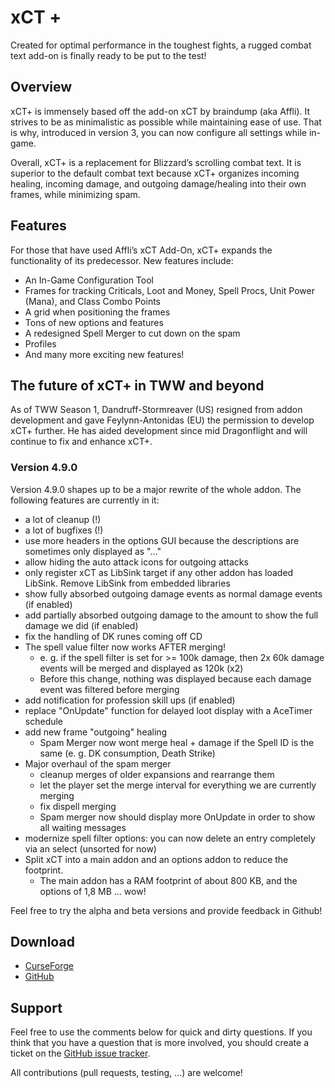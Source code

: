 # xCT +

Created for optimal performance in the toughest fights, a rugged combat text add-on is finally ready to be put to the 
test!

## Overview

xCT+ is immensely based off the add-on xCT by braindump (aka Affli). It strives to be as minimalistic as possible while 
maintaining ease of use. That is why, introduced in version 3, you can now configure all settings while in-game.

Overall, xCT+ is a replacement for Blizzard’s scrolling combat text. It is superior to the default combat text because 
xCT+ organizes incoming healing, incoming damage, and outgoing damage/healing into their own frames, while minimizing 
spam.
 
## Features

For those that have used Affli’s xCT Add-On, xCT+ expands the functionality of its predecessor. New features include:

* An In-Game Configuration Tool
* Frames for tracking Criticals, Loot and Money, Spell Procs, Unit Power (Mana), and Class Combo Points
* A grid when positioning the frames
* Tons of new options and features
* A redesigned Spell Merger to cut down on the spam
* Profiles
* And many more exciting new features!

## The future of xCT+ in TWW and beyond

As of TWW Season 1, Dandruff-Stormreaver (US) resigned from addon development and gave Feylynn-Antonidas (EU) the 
permission to develop xCT+ further. He has aided development since mid Dragonflight and will continue to fix and 
enhance xCT+.

### Version 4.9.0
Version 4.9.0 shapes up to be a major rewrite of the whole addon. The following features are currently in it:

* a lot of cleanup (!)
* a lot of bugfixes (!)
* use more headers in the options GUI because the descriptions are sometimes only displayed as "..."
* allow hiding the auto attack icons for outgoing attacks
* only register xCT as LibSink target if any other addon has loaded LibSink. Remove LibSink from embedded libraries
* show fully absorbed outgoing damage events as normal damage events (if enabled)
* add partially absorbed outgoing damage to the amount to show the full damage we did (if enabled)
* fix the handling of DK runes coming off CD
* The spell value filter now works AFTER merging!
  * e. g. if the spell filter is set for >= 100k damage, then 2x 60k damage events will be merged and displayed as 120k (x2) 
  * Before this change, nothing was displayed because each damage event was filtered before merging
* add notification for profession skill ups (if enabled)
* replace "OnUpdate" function for delayed loot display with a AceTimer schedule
* add new frame "outgoing" healing
  * Spam Merger now wont merge heal + damage if the Spell ID is the same (e. g. DK consumption, Death Strike)
* Major overhaul of the spam merger
  * cleanup merges of older expansions and rearrange them
  * let the player set the merge interval for everything we are currently merging
  * fix dispell merging
  * Spam merger now should display more OnUpdate in order to show all waiting messages
* modernize spell filter options: you can now delete an entry completely via an select (unsorted for now)
* Split xCT into a main addon and an options addon to reduce the footprint.
  * The main addon has a RAM footprint of about 800 KB, and the options of 1,8 MB ... wow!

Feel free to try the alpha and beta versions and provide feedback in Github!

## Download

* [CurseForge](https://www.curseforge.com/wow/addons/xct-plus)
* [GitHub](https://github.com/dandruff/xCT)
 
## Support

Feel free to use the comments below for quick and dirty questions. If you think that you have a question that is more 
involved, you should create a ticket on the [GitHub issue tracker](https://github.com/dandruff/xCT/issues/new).

All contributions (pull requests, testing, ...) are welcome!
